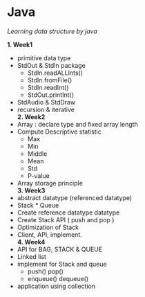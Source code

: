 # Java
*Learning data structure by java*     

**1. Week1**  
  * primitive data type
  * StdOut & StdIn package
    * StdIn.readALLInts()
    * StdIn.fromFile()
    * StdIn.readInt()
    * StdOut.printInt()
  * StdAudio & StdDraw
  * recursion & iterative     
**2. Week2**
  * Array : declare type and fixed array length
  * Compute Descriptive statistic
    * Max
    * Min
    * Middle
    * Mean
    * Std
    * P-value
  * Array storage principle     
**3. Week3**     
  * abstract datatype (referenced datatype)
  * Stack * Queue
  * Create reference datatype datatype
  * Create Stack API ( push and pop )
  * Optimization of Stack
  * Client, API, implement.    
**4. Week4**
  * API for BAG, STACK & QUEUE
  * Linked list
  * implement for Stack and queue
    *  push() pop()
    *  enqueue() dequeue()
  * application using collection
